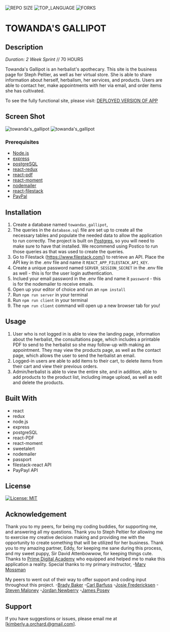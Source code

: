 ![REPO SIZE](https://img.shields.io/github/repo-size/korchard/towandas-gallipot.svg?style=flat-square)
![TOP_LANGUAGE](https://img.shields.io/github/languages/top/korchard/towandas-gallipot.svg?style=flat-square)
![FORKS](https://img.shields.io/github/forks/korchard/towandas-gallipot.svg?style=social)

# TOWANDA'S GALLIPOT

## Description

_Duration: 2 Week Sprint_ // 70 HOURS

Towanda's Gallipot is an herbalist's apothecary. This site is the business page for Steph Peltier, as well as her virtual store. She is able to share information about herself, herbalism, her services, and products. Users are able to contact her, make appointments with her via email, and order items she has cultivated. 

To see the fully functional site, please visit: [DEPLOYED VERSION OF APP](www.heroku.com)

## Screen Shot

![towanda's_gallipot](./public/images/ss1.png)
![towanda's_gallipot](./public/images/ss2.png)

### Prerequisites

- [Node.js](https://nodejs.org/en/)
- [express](https://expressjs.com/)
- [postgreSQL](https://www.postgresql.org/download/)
- [react-redux](https://redux.js.org/introduction/installation)
- [react-pdf](https://www.npmjs.com/package/react-pdf)
- [react-moment](https://www.npmjs.com/package/react-moment)
- [nodemailer](https://www.npmjs.com/package/nodemailer)
- [react-filestack](https://www.npmjs.com/package/filestack-react)
- [PayPal](https://developer.paypal.com/docs/api/overview/)

## Installation 

1. Create a database named `towandas_gallipot`,
2. The queries in the `database.sql` file are set up to create all the necessary tables and populate the needed data to allow the application to run correctly. The project is built on [Postgres](https://www.postgresql.org/download/), so you will need to make sure to have that installed. We recommend using Postico to run those queries as that was used to create the queries.
3. Go to Filestack (https://www.filestack.com/) to retrieve an API. Place the API key in the .env file and name it `REACT_APP_FILESTACK_API_KEY`.
4. Create a unique password named `SERVER_SESSION_SECRET` in the .env file as well - this is for the user login authentication.
5. Inclued your email password in the .env file and name it `password` - this is for the nodemailer to receive emails.
6. Open up your editor of choice and run an `npm install`
7. Run `npm run server` in your terminal
5. Run `npm run client` in your terminal
6. The `npm run client` command will open up a new browser tab for you!

## Usage

1. User who is not logged in is able to view the landing page, information about the herbalist, the consultations page, which includes a printable PDF to send to the herbalist so she may follow-up with making an appointment. They may view the products page, as well as the contact page, which allows the user to send the herbalist an email.
2. Logged-in users are able to add items to their cart, to delete items from their cart and view their previous orders.
3. Admin/herbalist is able to view the entire site, and in addition, able to add products to the product list, including image upload, as well as edit and delete the products. 

## Built With

- react
- redux
- node.js
- express
- postgreSQL
- react-PDF
- react-moment
- sweetalert
- nodemailer
- passport
- filestack-react API
- PayPayl API

## License
[![License: MIT](https://img.shields.io/badge/License-MIT-yellow.svg)](https://opensource.org/licenses/MIT)

## Acknowledgement
Thank you to my peers, for being my coding buddies, for supporting me, and answering all my questions. Thank you to Steph Peltier for allowing me to exercise my creative decision making and providing me with the opportunity to create something that will be utilized for her business. Thank you to my amazing partner, Eddy, for keeping me sane during this process, and my sweet puppy, Sir David Attenbowwow, for keeping things cute. Thanks to [Prime Digital Academy](www.primeacademy.io) who equipped and helped me to make this application a reality. Special thanks to my primary instructor, 
-[Mary Mossman](https://github.com/mbMosman)

My peers to went out of their way to offer support and coding input throughout this project.
-[Brady Baker](https://github.com/bradybaker)
-[Carl Barfuss](https://github.com/carlbarfuss)
-[Josie Fredericksen](https://github.com/freder48)
-[Steven Maloney](https://github.com/sdeda1us)
-[Jordan Newberry](https://github.com/jordanNewberry21)
-[James Posey](https://github.com/jposeyjr)

## Support
If you have suggestions or issues, please email me at [kimberly.a.orchard.@gmail.com].